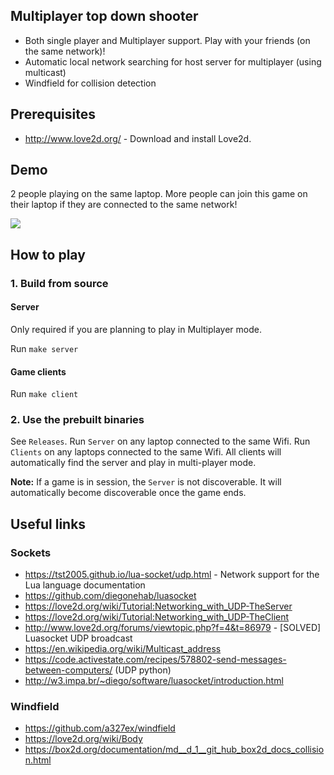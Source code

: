 ## Multiplayer top down shooter

- Both single player and Multiplayer support. Play with your friends (on the same network)!
- Automatic local network searching for host server for multiplayer (using multicast)
- Windfield for collision detection

## Prerequisites

- http://www.love2d.org/ - Download and install Love2d.

## Demo

2 people playing on the same laptop. More people can join this game on their laptop if they are connected to the same network!

![](https://github.com/prashantgupta24/lua-top-down-multiplayer/blob/main/demo.gif)

## How to play

### 1. Build from source

#### Server

Only required if you are planning to play in Multiplayer mode.

Run `make server`

#### Game clients

Run `make client`

### 2. Use the prebuilt binaries

See `Releases`. Run `Server` on any laptop connected to the same Wifi. Run `Clients` on any laptops connected to the same Wifi. All clients will automatically find the server and play in multi-player mode.

**Note:** If a game is in session, the `Server` is not discoverable. It will automatically become discoverable once the game ends.

## Useful links

### Sockets

- https://tst2005.github.io/lua-socket/udp.html - Network support for the Lua language documentation
- https://github.com/diegonehab/luasocket
- https://love2d.org/wiki/Tutorial:Networking_with_UDP-TheServer
- https://love2d.org/wiki/Tutorial:Networking_with_UDP-TheClient
- http://www.love2d.org/forums/viewtopic.php?f=4&t=86979 - [SOLVED] Luasocket UDP broadcast
- https://en.wikipedia.org/wiki/Multicast_address
- https://code.activestate.com/recipes/578802-send-messages-between-computers/ (UDP python)
- http://w3.impa.br/~diego/software/luasocket/introduction.html

### Windfield

- https://github.com/a327ex/windfield
- https://love2d.org/wiki/Body
- https://box2d.org/documentation/md__d_1__git_hub_box2d_docs_collision.html
